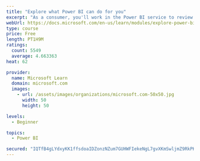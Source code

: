 ```yaml
---
title: "Explore what Power BI can do for you"
excerpt: "As a consumer, you'll work in the Power BI service to review and interact with content that has been shared with you. This module provides the foundational information that you need to work effectively in the Power BI service."
webUrl: https://docs.microsoft.com/en-us/learn/modules/explore-power-bi-service/
type: course
price: Free
length: PT1H9M
ratings:
  count: 5549
  average: 4.663363
heat: 62

provider:
  name: Microsoft Learn
  domain: microsoft.com
  images:
    - url: /assets/images/organizations/microsoft.com-50x50.jpg
      width: 50
      height: 50

levels:
  - Beginner

topics:
  - Power BI

secured: "IQTfB4gLYdxyKK1ffsdoaIDZonzNZum7GUHWFIekeNgL7gvXKmSwljmZ9RkPK5Ld1YvN3obDl/ELIZeldTy8bpNSlrcIAsNhWBVeZFKMOau8oP2QIJmpovASGI1tzjH/3DURUVgxRuunqoaJvMIclqdQR2z6LVL7p/JFndNoP7V08vBc75vjiso7UcLsTxhbgnlONL1/ofU26oPxISsDJ0L1vtes2mp6coHBbPmTfdOoW+eoaJMtBNVwq44JExEe8aXFDu3mimJEBmLmjRuirDvs5q0LiRMUbNqcL7+fIag9G6WT+cF3kesXr0/z+jdkZAQX2ZAO3+NvY6PoWxCqbnkZ9MGbSCRJW7OQgGpgUYyavIKy+cl2r0PZURC+3NPENbYL71GTy7YLEwwPPQh70Q==;OK5fyKCj/Sv+4qUAg8DKRA=="
---
```


